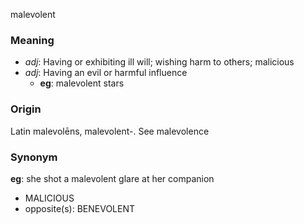 malevolent
### Meaning
+ _adj_: Having or exhibiting ill will; wishing harm to others; malicious
+ _adj_: Having an evil or harmful influence
    + __eg__: malevolent stars

### Origin

Latin malevolēns, malevolent-. See malevolence

### Synonym

__eg__: she shot a malevolent glare at her companion

+ MALICIOUS
+ opposite(s): BENEVOLENT


